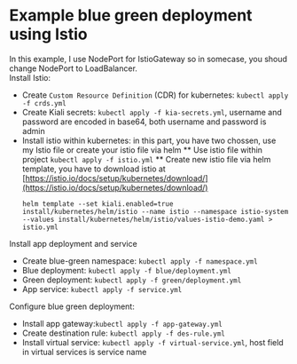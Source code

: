 # Example blue green deployment using Istio
In this example, I use NodePort for IstioGateway so in somecase, you shoud change NodePort to LoadBalancer.<br>
Install Istio:
* Create `Custom Resource Definition` (CDR) for kubernetes: `kubectl apply -f crds.yml`
* Create Kiali secrets: `kubectl apply -f kia-secrets.yml`, username and password are encoded in base64, both username and password is admin
* Install istio within kubernetes: in this part, you have two chossen, use my Istio file or create your istio file via helm
  ** Use istio file within project `kubectl apply -f istio.yml`
  ** Create new istio file via helm template, you have to download istio at [https://istio.io/docs/setup/kubernetes/download/](https://istio.io/docs/setup/kubernetes/download/)
  ```shell
  helm template --set kiali.enabled=true install/kubernetes/helm/istio --name istio --namespace istio-system --values install/kubernetes/helm/istio/values-istio-demo.yaml > istio.yml
  ```

Install app deployment and service
* Create blue-green namespace: `kubectl apply -f namespace.yml`
* Blue deployment: `kubectl apply -f blue/deployment.yml`
* Green deployment: `kubectl apply -f green/deployment.yml`
* App service: `kubectl apply -f service.yml`

Configure blue green deployment:
* Install app gateway:`kubectl apply -f app-gateway.yml`
* Create destination rule: `kubectl apply -f des-rule.yml`
* Install virtual service: `kubectl apply -f virtual-service.yml`, host field in virtual services is service name